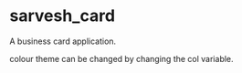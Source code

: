 # sarvesh_card

A business card application.

colour theme can be changed by changing the col variable.
